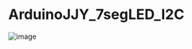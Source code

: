 # ArduinoJJY_7segLED_I2C

![image](https://user-images.githubusercontent.com/68544257/151639947-5fbd35f5-7325-42fb-bd1e-64493e46a8fe.jpeg)
